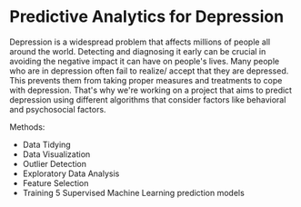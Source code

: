 # Predictive Analytics for Depression

Depression is a widespread problem that affects millions of people all around the world. Detecting and diagnosing it early can be crucial in avoiding the negative impact it can have on people's lives. Many people who are in depression often fail to realize/ accept that they are depressed. This prevents them from taking proper measures and treatments to cope with depression. That's why we're working on a project that aims to predict depression using different algorithms that consider factors like behavioral and psychosocial factors.

Methods: 
  - Data Tidying
  - Data Visualization
  - Outlier Detection
  - Exploratory Data Analysis
  - Feature Selection
  - Training 5 Supervised Machine Learning prediction models
